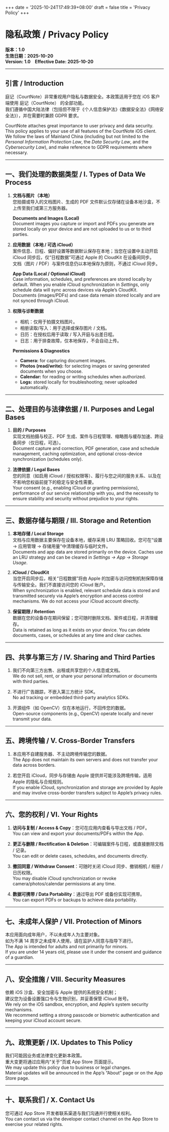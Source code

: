 +++
date = '2025-10-24T17:49:39+08:00'
draft = false
title = 'Privacy Policy'
+++

# 隐私政策 / Privacy Policy

**版本：1.0**  
**生效日期：2025-10-20**  
**Version: 1.0 Effective Date: 2025-10-20**

---

## 引言 / Introduction

庭记（CourtNote）非常重视用户隐私与数据安全。本政策适用于您在 iOS 客户端使用 庭记（CourtNote） 的全部功能。  
我们遵循中国大陆法律（包括但不限于《个人信息保护法》《数据安全法》《网络安全法》），并在需要时兼顾 GDPR 要求。

CourtNote attaches great importance to user privacy and data security.  
This policy applies to your use of all features of the CourtNote iOS client.  
We follow the laws of Mainland China (including but not limited to the *Personal Information Protection Law*, the *Data Security Law*, and the *Cybersecurity Law*), and make reference to GDPR requirements where necessary.

---

## 一、我们处理的数据类型 / I. Types of Data We Process

1. **文档与图片（本地）**  
   您拍摄或导入的文档图片、生成的 PDF 文件默认仅存储在设备本地沙盒，不上传至我们或第三方服务器。

   **Documents and Images (Local)**  
   Document images you capture or import and PDFs you generate are stored locally on your device and are not uploaded to us or to third parties.

2. **应用数据（本地 / 可选 iCloud）**  
   案件信息、日程、偏好设置等数据默认保存在本地；当您在设置中主动开启 iCloud 同步后，仅“日程数据”可通过 Apple 的 CloudKit 在设备间同步。  
   文档（图片 / PDF）与案件信息仍以本地保存为原则，不通过 iCloud 同步。

   **App Data (Local / Optional iCloud)**  
   Case information, schedules, and preferences are stored locally by default. When you enable iCloud synchronization in *Settings*, only schedule data will sync across devices via Apple’s CloudKit.  
   Documents (images/PDFs) and case data remain stored locally and are not synced through iCloud.

3. **权限与诊断数据**  
   - 相机：仅用于拍摄文档图片。  
   - 相册读取/写入：用于选择或保存图片 / 文档。  
   - 日历：在授权后用于读取 / 写入开庭与出差日程。  
   - 日志：用于排查故障，仅本地保存，不会自动上传。

   **Permissions & Diagnostics**  
   - **Camera:** for capturing document images.  
   - **Photos (read/write):** for selecting images or saving generated documents when you choose.  
   - **Calendar:** for reading or writing schedules when authorized.  
   - **Logs:** stored locally for troubleshooting; never uploaded automatically.

---

## 二、处理目的与法律依据 / II. Purposes and Legal Bases

1. **目的 / Purposes**  
   实现文档拍摄与校正、PDF 生成、案件与日程管理、缩略图与缓存加速、跨设备同步（仅日程，可选）。  
   Document capture and correction, PDF generation, case and schedule management, caching optimization, and optional cross-device synchronization (schedules only).

2. **法律依据 / Legal Bases**  
   您的同意（如启用 iCloud / 授权权限等）、履行与您之间的服务关系、以及在不影响您权益前提下的稳定与安全性需要。  
   Your consent (e.g., enabling iCloud or granting permissions), performance of our service relationship with you, and the necessity to ensure stability and security without prejudice to your rights.

---

## 三、数据存储与期限 / III. Storage and Retention

1. **本地存储 / Local Storage**  
   文档与应用数据主要保存在设备本地，缓存采用 LRU 策略回收。您可在“设置 → 应用管理 → 存储用量”中清理缓存与临时文件。  
   Documents and app data are stored primarily on the device. Caches use an LRU strategy and can be cleared in *Settings → App → Storage Usage*.

2. **iCloud / CloudKit**  
   当您开启同步后，相关“日程数据”将由 Apple 的加密与访问控制机制保障存储与传输安全。我们不直接访问您的 iCloud 账户。  
   When synchronization is enabled, relevant schedule data is stored and transmitted securely via Apple’s encryption and access control mechanisms. We do not access your iCloud account directly.

3. **保留期限 / Retention**  
   数据在您的设备存在期间保留；您可随时删除文档、案件或日程，并清理缓存。  
   Data is retained as long as it exists on your device. You can delete documents, cases, or schedules at any time and clear caches.

---

## 四、共享与第三方 / IV. Sharing and Third Parties

1. 我们不向第三方出售、出租或共享您的个人信息或文档。  
   We do not sell, rent, or share your personal information or documents with third parties.

2. 不进行广告跟踪，不嵌入第三方统计 SDK。  
   No ad tracking or embedded third-party analytics SDKs.

3. 开源组件（如 OpenCV）仅在本地运行，不回传您的数据。  
   Open-source components (e.g., OpenCV) operate locally and never transmit your data.

---

## 五、跨境传输 / V. Cross-Border Transfers

1. 本应用不自建服务器、不主动跨境传输您的数据。  
   The App does not maintain its own servers and does not transfer your data across borders.

2. 若您开启 iCloud，同步与存储由 Apple 提供并可能涉及跨境传输，适用 Apple 的隐私与合规规则。  
   If you enable iCloud, synchronization and storage are provided by Apple and may involve cross-border transfers subject to Apple’s privacy rules.

---

## 六、您的权利 / VI. Your Rights

1. **访问与复制 / Access & Copy**：您可在应用内查看与导出文档 / PDF。  
   You can view and export your documents/PDFs within the App.

2. **更正与删除 / Rectification & Deletion**：可编辑案件与日程，或直接删除文档 / 记录。  
   You can edit or delete cases, schedules, and documents directly.

3. **撤回同意 / Withdraw Consent**：可随时关闭 iCloud 同步、撤销相机 / 相册 / 日历权限。  
   You may disable iCloud synchronization or revoke camera/photos/calendar permissions at any time.

4. **数据可携带 / Data Portability**：通过导出 PDF 或备份实现可携带。  
   You can export PDFs or backups to achieve data portability.

---

## 七、未成年人保护 / VII. Protection of Minors

本应用面向成年用户，不以未成年人为主要对象。  
如为不满 14 周岁之未成年人使用，请在监护人同意与指导下进行。  
The App is intended for adults and not primarily for minors.  
If you are under 14 years old, please use it under the consent and guidance of a guardian.

---

## 八、安全措施 / VIII. Security Measures

依赖 iOS 沙盒、安全加密与 Apple 提供的系统安全机制；  
建议您为设备设置强口令与生物识别，并妥善保管 iCloud 账号。  
We rely on the iOS sandbox, encryption, and Apple’s system security mechanisms.  
We recommend setting a strong passcode or biometric authentication and keeping your iCloud account secure.

---

## 九、政策更新 / IX. Updates to This Policy

我们可能因业务或法律变化更新本政策。  
重大变更将通过应用内“关于”页或 App Store 页面提示。  
We may update this policy due to business or legal changes.  
Material updates will be announced in the App’s “About” page or on the App Store page.

---

## 十、联系我们 / X. Contact Us

您可通过 App Store 开发者联系渠道与我们沟通并行使相关权利。  
You can contact us via the developer contact channel on the App Store to exercise your related rights.

